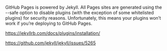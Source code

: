 GitHub Pages is powered by Jekyll. All Pages sites are generated using the --safe option to disable plugins (with the exception of some whitelisted plugins) for security reasons. Unfortunately, this means your plugins won’t work if you’re deploying to GitHub Pages.

https://jekyllrb.com/docs/plugins/installation/

https://github.com/jekyll/jekyll/issues/5265
